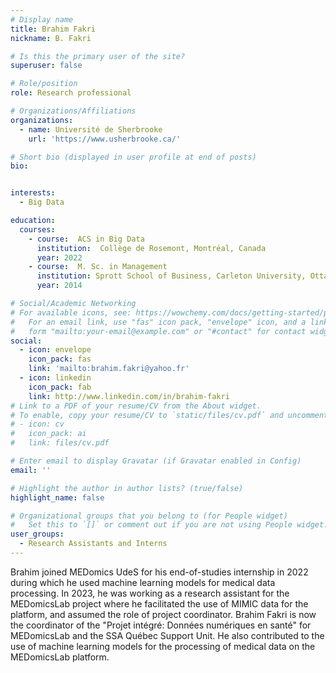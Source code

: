 ```yaml
---
# Display name
title: Brahim Fakri
nickname: B. Fakri

# Is this the primary user of the site?
superuser: false

# Role/position
role: Research professional

# Organizations/Affiliations
organizations:
  - name: Université de Sherbrooke
    url: 'https://www.usherbrooke.ca/'

# Short bio (displayed in user profile at end of posts)
bio: 


interests:
  - Big Data

education:
  courses:
    - course:  ACS in Big Data
      institution:  Collège de Rosemont, Montréal, Canada
      year: 2022
    - course:  M. Sc. in Management
      institution: Sprott School of Business, Carleton University, Ottawa, Canada
      year: 2014

# Social/Academic Networking
# For available icons, see: https://wowchemy.com/docs/getting-started/page-builder/#icons
#   For an email link, use "fas" icon pack, "envelope" icon, and a link in the
#   form "mailto:your-email@example.com" or "#contact" for contact widget.
social:
  - icon: envelope
    icon_pack: fas
    link: 'mailto:brahim.fakri@yahoo.fr'
  - icon: linkedin
    icon_pack: fab
    link: http://www.linkedin.com/in/brahim-fakri
# Link to a PDF of your resume/CV from the About widget.
# To enable, copy your resume/CV to `static/files/cv.pdf` and uncomment the lines below.
# - icon: cv
#   icon_pack: ai
#   link: files/cv.pdf

# Enter email to display Gravatar (if Gravatar enabled in Config)
email: ''

# Highlight the author in author lists? (true/false)
highlight_name: false

# Organizational groups that you belong to (for People widget)
#   Set this to `[]` or comment out if you are not using People widget.
user_groups:
  - Research Assistants and Interns
---
```


Brahim joined MEDomics UdeS for his end-of-studies internship in 2022 during which he used machine learning models for medical data processing.
In 2023, he was working as a research assistant for the MEDomicsLab project where he facilitated the use of MIMIC data for the platform, and assumed the role of project coordinator.
Brahim Fakri is now the coordinator of the "Projet intégré: Données numériques en santé" for MEDomicsLab and the SSA Québec Support Unit. He also contributed to the use of machine learning models for the processing of medical data on the MEDomicsLab platform.
